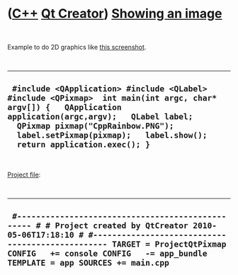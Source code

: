 



 

 

 

 

 

([C++](Cpp.md) [Qt Creator](CppQtCreator.md)) [Showing an image](CppQtPixmap.htm)
===================================================================================

 

Example to do 2D graphics like [this screenshot](CppQtPixmap.png).

 

  --------------------------------------------------------------------------------------------------------------------------------------------------------------------------------------------------------------------------------------------------------------------------
  ` #include <QApplication> #include <QLabel> #include <QPixmap>  int main(int argc, char* argv[]) {   QApplication application(argc,argv);   QLabel label;   QPixmap pixmap("CppRainbow.PNG");   label.setPixmap(pixmap);   label.show();   return application.exec(); }`
  --------------------------------------------------------------------------------------------------------------------------------------------------------------------------------------------------------------------------------------------------------------------------

 

[Project file](CppQtProjectFile.md):

 

  ------------------------------------------------------------------------------------------------------------------------------------------------------------------------------------------------------------------------------------------------------------------------
  ` #------------------------------------------------- # # Project created by QtCreator 2010-05-06T17:18:10 # #------------------------------------------------- TARGET = ProjectQtPixmap CONFIG   += console CONFIG   -= app_bundle TEMPLATE = app SOURCES += main.cpp`
  ------------------------------------------------------------------------------------------------------------------------------------------------------------------------------------------------------------------------------------------------------------------------

 

 

 

 

 





 



